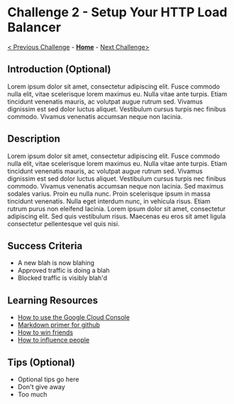 # Challenge 2 - Setup Your HTTP Load Balancer

[< Previous Challenge](./Challenge-01.md) - **[Home](../README.md)** - [Next Challenge>](./Challenge-03.md)

## Introduction (Optional)

Lorem ipsum dolor sit amet, consectetur adipiscing elit. Fusce commodo nulla elit, vitae scelerisque lorem maximus eu. Nulla vitae ante turpis. Etiam tincidunt venenatis mauris, ac volutpat augue rutrum sed. Vivamus dignissim est sed dolor luctus aliquet. Vestibulum cursus turpis nec finibus commodo. Vivamus venenatis accumsan neque non lacinia.

## Description

Lorem ipsum dolor sit amet, consectetur adipiscing elit. Fusce commodo nulla elit, vitae scelerisque lorem maximus eu. Nulla vitae ante turpis. Etiam tincidunt venenatis mauris, ac volutpat augue rutrum sed. Vivamus dignissim est sed dolor luctus aliquet. Vestibulum cursus turpis nec finibus commodo. Vivamus venenatis accumsan neque non lacinia. Sed maximus sodales varius. Proin eu nulla nunc. Proin scelerisque ipsum in massa tincidunt venenatis. Nulla eget interdum nunc, in vehicula risus. Etiam rutrum purus non eleifend lacinia. Lorem ipsum dolor sit amet, consectetur adipiscing elit. Sed quis vestibulum risus. Maecenas eu eros sit amet ligula consectetur pellentesque vel quis nisi.

## Success Criteria

- A new blah is now blahing
- Approved traffic is doing a blah
- Blocked traffic is visibly blah'd

## Learning Resources

- [How to use the Google Cloud Console](http://zombo.com)
- [Markdown primer for github](http://zombo.com)
- [How to win friends](http://zombo.com)
- [How to influence people](http://zombo.com)

## Tips (Optional)

- Optional tips go here
- Don't give away
- Too much
